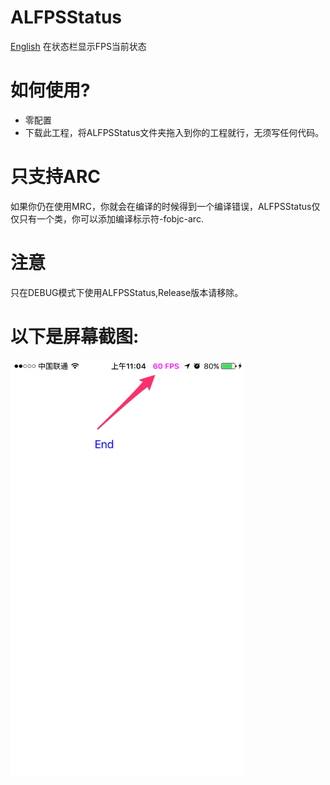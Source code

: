 # ALFPSStatus
[English](README.md)
在状态栏显示FPS当前状态

# 如何使用?
* 零配置
* 下载此工程，将ALFPSStatus文件夹拖入到你的工程就行，无须写任何代码。

# 只支持ARC
如果你仍在使用MRC，你就会在编译的时候得到一个编译错误，ALFPSStatus仅仅只有一个类，你可以添加编译标示符-fobjc-arc.

# 注意
只在DEBUG模式下使用ALFPSStatus,Release版本请移除。

# 以下是屏幕截图:

<img src="resources/screenshot.png" width="375" height="667">
